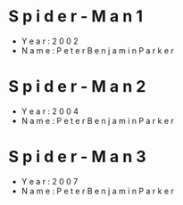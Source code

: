 # S p i d e r - M a n 1 
- Y e a r : 2 0 0 2
 - N a m e : P e t e r B e n j a m i n P a r k e r 

# S p i d e r - M a n 2
 - Y e a r : 2 0 0 4
 - N a m e : P e t e r B e n j a m i n P a r k e r 

# S p i d e r - M a n 3
 - Y e a r : 2 0 0 7
 - N a m e : P e t e r B e n j a m i n P a r k e r
